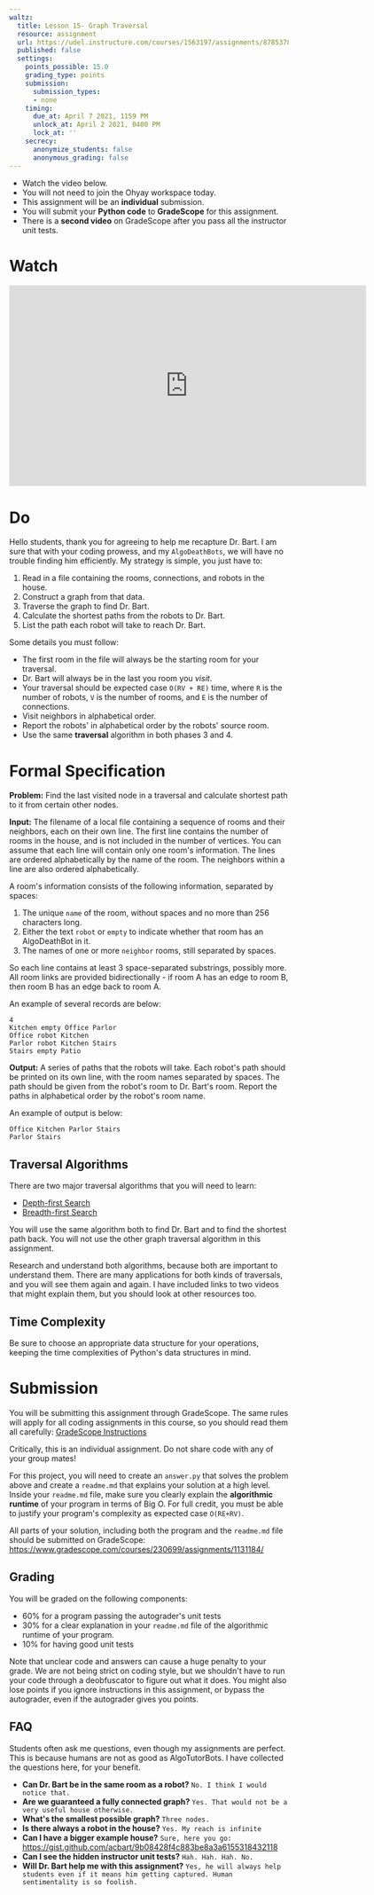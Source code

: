 ```yaml
---
waltz:
  title: Lesson 15- Graph Traversal
  resource: assignment
  url: https://udel.instructure.com/courses/1563197/assignments/8785378
  published: false
  settings:
    points_possible: 15.0
    grading_type: points
    submission:
      submission_types:
      - none
    timing:
      due_at: April 7 2021, 1159 PM
      unlock_at: April 2 2021, 0400 PM
      lock_at: ''
    secrecy:
      anonymize_students: false
      anonymous_grading: false
---
```


<div class="alert alert-info -waltz-literal">
  <ul>
    <li>Watch the video below.</li>
    <li>You will not need to join the Ohyay workspace today.</li>
    <li>This assignment will be an <strong>individual</strong> submission.</li>
    <li>You will submit your <strong>Python code</strong> to <strong>GradeScope</strong> for this assignment.</li>
    <li>There is a <strong>second video</strong> on GradeScope after you pass all the instructor unit tests.</li>
  </ul>
</div>

# Watch

<iframe width="644" height="362" src="https://www.youtube.com/embed/FRxdJHKRfys" title="YouTube video player" frameborder="0" allow="accelerometer; autoplay; clipboard-write; encrypted-media; gyroscope; picture-in-picture" allowfullscreen></iframe>

# Do

Hello students, thank you for agreeing to help me recapture Dr. Bart. I am sure that with your coding prowess, and
my `AlgoDeathBots`, we will have no trouble finding him efficiently. My strategy is simple, you just have to:

1. Read in a file containing the rooms, connections, and robots in the house.
2. Construct a graph from that data.
3. Traverse the graph to find Dr. Bart.
4. Calculate the shortest paths from the robots to Dr. Bart.
5. List the path each robot will take to reach Dr. Bart.

Some details you must follow:

* The first room in the file will always be the starting room for your traversal.
* Dr. Bart will always be in the last you room you *visit*.
* Your traversal should be expected case `O(RV + RE)` time, where `R` is the number of robots, `V` is the number of rooms, and `E` is the number of connections.
* Visit neighbors in alphabetical order.
* Report the robots' in alphabetical order by the robots' source room.
* Use the same **traversal** algorithm in both phases 3 and 4.

# Formal Specification

**Problem:** Find the last visited node in a traversal and calculate shortest path to it from certain other nodes.

**Input:** The filename of a local file containing a sequence of rooms and their neighbors, each on their own line.
The first line contains the number of rooms in the house, and is not included in the number of vertices.
You can assume that each line will contain only one room's information.
The lines are ordered alphabetically by the name of the room.
The neighbors within a line are also ordered alphabetically.

A room's information consists of the following information, separated by spaces:

1. The unique `name` of the room, without spaces and no more than 256 characters long.
2. Either the text `robot` or `empty` to indicate whether that room has an AlgoDeathBot in it.
3. The names of one or more `neighbor` rooms, still separated by spaces.

So each line contains at least 3 space-separated substrings, possibly more.
All room links are provided bidirectionally - if room A has an edge to room B, then room B has an edge back to room A.

An example of several records are below:

```text
4
Kitchen empty Office Parlor
Office robot Kitchen
Parlor robot Kitchen Stairs
Stairs empty Patio
```

**Output:** A series of paths that the robots will take. Each robot's path should be printed on its own line,
with the room names separated by spaces.
The path should be given from the robot's room to Dr. Bart's room.
Report the paths in alphabetical order by the robot's room name.

An example of output is below:

```text
Office Kitchen Parlor Stairs
Parlor Stairs
```

## Traversal Algorithms

There are two major traversal algorithms that you will need to learn:

* [Depth-first Search](https://www.youtube.com/watch?v=7fujbpJ0LB4)
* [Breadth-first Search](https://www.youtube.com/watch?v=oDqjPvD54Ss)

You will use the same algorithm both to find Dr. Bart and to find the shortest path back.
You will not use the other graph traversal algorithm in this assignment.

Research and understand both algorithms, because both are important to understand them.
There are many applications for both kinds of traversals, and you will see them again and again.
I have included links to two videos that might explain them, but you should look at other resources too.

## Time Complexity

Be sure to choose an appropriate data structure for your operations,
keeping the time complexities of Python's data structures in mind.

# Submission

You will be submitting this assignment through GradeScope.
The same rules will apply for all coding assignments in this course, so you should read them all carefully: [GradeScope Instructions](https://udel.instructure.com/courses/1563197/pages/gradescope-instructions)

Critically, this is an individual assignment. Do not share code with any of your group mates!

For this project, you will need to create an `answer.py` that solves the problem above and create a `readme.md` that
explains your solution at a high level. Inside your `readme.md` file, make sure you clearly explain the **algorithmic
runtime** of your program in terms of Big O. For full credit, you must be able to justify your program's complexity as
expected case `O(RE+RV)`.

All parts of your solution, including both the program and the `readme.md` file should be submitted on GradeScope: <https://www.gradescope.com/courses/230699/assignments/1131184/>

## Grading

You will be graded on the following components:

  * 60% for a program passing the autograder's unit tests
  * 30% for a clear explanation in your `readme.md` file of the algorithmic runtime of your program.
  * 10% for having good unit tests

Note that unclear code and answers can cause a huge penalty to your grade. We are not being strict on coding
style, but we shouldn't have to run your code through a deobfuscator to figure out what it does.
You might also lose points if you ignore instructions in this assignment, or bypass the autograder, even if the autograder gives you points.


## FAQ

Students often ask me questions, even though my assignments are perfect.
This is because humans are not as good as AlgoTutorBots.
I have collected the questions here, for your benefit.

* **Can Dr. Bart be in the same room as a robot?** `No. I think I would notice that.`
* **Are we guaranteed a fully connected graph?** `Yes. That would not be a very useful house otherwise.`
* **What's the smallest possible graph?** `Three nodes.`
* **Is there always a robot in the house?** `Yes. My reach is infinite`
* **Can I have a bigger example house?** `Sure, here you go:` <https://gist.github.com/acbart/9b08428f4c883be8a3a6155318432118>
* **Can I see the hidden instructor unit tests?** `Hah. Hah. Hah. No.`
* **Will Dr. Bart help me with this assignment?** `Yes, he will always help students even if it means him getting captured. Human sentimentality is so foolish.`